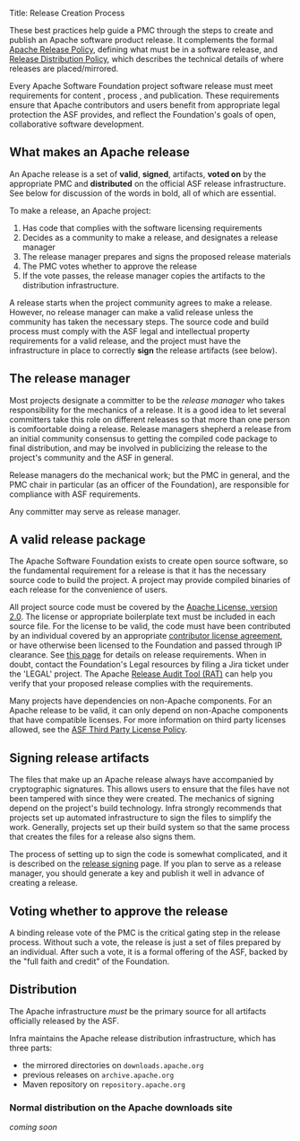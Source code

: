 Title: Release Creation Process

These best practices help guide a PMC through the steps to create and publish an Apache software product release. It complements the formal <a href="https://www.apache.org/legal/release-policy.html" target="_blank">Apache Release Policy</a>, defining what must be in a software release, and [Release Distribution Policy](release-distribution-policy.html), which describes the technical details of where releases are placed/mirrored.

Every Apache Software Foundation project software release must meet requirements for content , process , and publication. These requirements ensure that Apache contributors and users benefit from appropriate legal protection the ASF provides, and reflect the Foundation's goals of open, collaborative software development.

## What makes an Apache release ##

An Apache release is a set of **valid**, **signed**, artifacts, **voted on** by the appropriate PMC and **distributed** on the official ASF release infrastructure. See below for discussion of the words in bold, all of which are essential.

To make a release, an Apache project:

1. Has code that complies with the software licensing requirements
2. Decides as a community to make a release, and designates a release manager
3. The release manager prepares and signs the proposed release materials
4. The PMC votes whether to approve the release
5. If the vote passes, the release manager copies the artifacts to the distribution infrastructure.

A release starts when the project community agrees to make a release. However, no release manager can make a valid release unless the community has taken the necessary steps. The source code and build process must comply with the ASF legal and intellectual property requirements for a valid release, and the project must have the infrastructure in place to correctly **sign** the release artifacts (see below).

## The release manager ##

Most projects designate a committer to be the _release manager_ who takes responsibility for the mechanics of a release. It is a good idea to let several committers take this role on different releases so that more than one person is comfoortable doing a release. Release managers shepherd a release from an initial community consensus to getting the compiled code package to final distribution, and may be involved in publicizing the release to the project's community and the ASF in general.

Release managers do the mechanical work; but the PMC in general, and the PMC chair in particular (as an officer of the Foundation), are responsible for compliance with ASF requirements.

Any committer may serve as release manager.

## A valid release package ##

The Apache Software Foundation exists to create open source software, so the fundamental requirement for a release is that it has the necessary source code to build the project. A project may provide compiled binaries of each release for the convenience of users.

All project source code must be covered by the <a href="https://www.apache.org/licenses/LICENSE-2.0" target="_blank">Apache License, version 2.0</a>. The license or appropriate boilerplate text must be included in each source file. For the license to be valid, the code must have been contributed by an individual covered by an appropriate <a href="https://www.apache.org/licenses/contributor-agreements.html" target="_blank">contributor license agreement</a>, or have otherwise been licensed to the Foundation and passed through IP clearance. See <a href="https://www.apache.org/legal/release-policy.html" target="_blank">this page</a> for details on release requirements. When in doubt, contact the Foundation's Legal resources by filing a Jira ticket under the 'LEGAL' project. The Apache <a href="https://creadur.apache.org/rat/" target="_blank">Release Audit Tool (RAT)</a> can help you verify that your proposed release complies with the requirements.

Many projects have dependencies on non-Apache components. For an Apache release to be valid, it can only depend on non-Apache components that have compatible licenses. For more information on third party licenses allowed, see the <a href="https://www.apache.org/legal/resolved.html" target="_blank">ASF Third Party License Policy</a>.

## Signing release artifacts ##

The files that make up an Apache release always have accompanied by cryptographic signatures. This allows users to ensure that the files have not been tampered with since they were created. The mechanics of signing depend on the project's build technology. Infra strongly recommends that projects set up automated infrastructure to sign the files to simplify the work. Generally, projects set up their build system so that the same process that creates the files for a release also signs them.

The process of setting up to sign the code is somewhat complicated, and it is described on the [release signing](release-signing.html) page. If you plan to serve as a release manager, you should generate a key and publish it well in advance of creating a release.

## Voting whether to approve the release ##

A binding release vote of the PMC is the critical gating step in the release process. Without such a vote, the release is just a set of files prepared by an individual. After such a vote, it is a formal offering of the ASF, backed by the "full faith and credit" of the Foundation.

## Distribution ##

The Apache infrastructure _must_ be the primary source for all artifacts officially released by the ASF.

Infra maintains the Apache release distribution infrastructure, which has three parts:

- the mirrored directories on `downloads.apache.org`
- previous releases on `archive.apache.org`
- Maven repository on `repository.apache.org`

### Normal distribution on the Apache downloads site ###

_coming soon_

